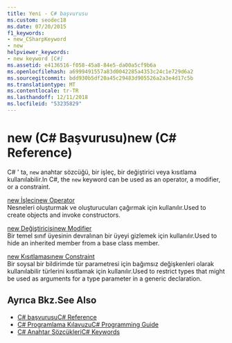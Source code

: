 ```yaml
---
title: Yeni - C# başvurusu
ms.custom: seodec18
ms.date: 07/20/2015
f1_keywords:
- new_CSharpKeyword
- new
helpviewer_keywords:
- new keyword [C#]
ms.assetid: e4136516-f058-45a8-84e5-da00a5cf9b6a
ms.openlocfilehash: a6999491557a83d0042285a4353c24c1e729d6a2
ms.sourcegitcommit: bdd930b5df20a45c29483d905526a2a3e4d17c5b
ms.translationtype: MT
ms.contentlocale: tr-TR
ms.lasthandoff: 12/11/2018
ms.locfileid: "53235829"
---
```

# <a name="new-c-reference"></a><span data-ttu-id="0ee4d-102">new (C# Başvurusu)</span><span class="sxs-lookup"><span data-stu-id="0ee4d-102">new (C# Reference)</span></span>
<span data-ttu-id="0ee4d-103">C# ' ta, `new` anahtar sözcüğü, bir işleç, bir değiştirici veya kısıtlama kullanılabilir.</span><span class="sxs-lookup"><span data-stu-id="0ee4d-103">In C#, the `new` keyword can be used as an operator, a modifier, or a constraint.</span></span>  
  
 [<span data-ttu-id="0ee4d-104">new İşleci</span><span class="sxs-lookup"><span data-stu-id="0ee4d-104">new Operator</span></span>](../../../csharp/language-reference/keywords/new-operator.md)  
 <span data-ttu-id="0ee4d-105">Nesneleri oluşturmak ve oluşturucuları çağırmak için kullanılır.</span><span class="sxs-lookup"><span data-stu-id="0ee4d-105">Used to create objects and invoke constructors.</span></span>  
  
 [<span data-ttu-id="0ee4d-106">new Değiştiricisi</span><span class="sxs-lookup"><span data-stu-id="0ee4d-106">new Modifier</span></span>](../../../csharp/language-reference/keywords/new-modifier.md)  
 <span data-ttu-id="0ee4d-107">Bir temel sınıf üyesinin devralınan bir üyeyi gizlemek için kullanılır.</span><span class="sxs-lookup"><span data-stu-id="0ee4d-107">Used to hide an inherited member from a base class member.</span></span>  
  
 [<span data-ttu-id="0ee4d-108">new Kısıtlaması</span><span class="sxs-lookup"><span data-stu-id="0ee4d-108">new Constraint</span></span>](../../../csharp/language-reference/keywords/new-constraint.md)  
 <span data-ttu-id="0ee4d-109">Bir soysal bir bildirimde tür parametresi için bağımsız değişkenleri olarak kullanılabilir türlerini kısıtlamak için kullanılır.</span><span class="sxs-lookup"><span data-stu-id="0ee4d-109">Used to restrict types that might be used as arguments for a type parameter in a generic declaration.</span></span>  
  
## <a name="see-also"></a><span data-ttu-id="0ee4d-110">Ayrıca Bkz.</span><span class="sxs-lookup"><span data-stu-id="0ee4d-110">See Also</span></span>

- [<span data-ttu-id="0ee4d-111">C# başvurusu</span><span class="sxs-lookup"><span data-stu-id="0ee4d-111">C# Reference</span></span>](../../../csharp/language-reference/index.md)  
- [<span data-ttu-id="0ee4d-112">C# Programlama Kılavuzu</span><span class="sxs-lookup"><span data-stu-id="0ee4d-112">C# Programming Guide</span></span>](../../../csharp/programming-guide/index.md)  
- [<span data-ttu-id="0ee4d-113">C# Anahtar Sözcükleri</span><span class="sxs-lookup"><span data-stu-id="0ee4d-113">C# Keywords</span></span>](../../../csharp/language-reference/keywords/index.md)
